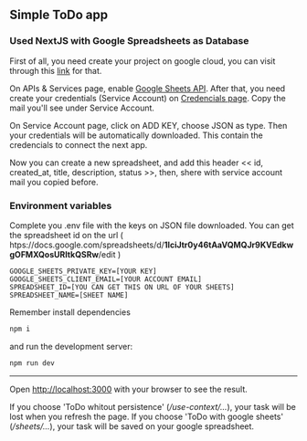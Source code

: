 ## Simple ToDo app 
### Used NextJS with Google Spreadsheets as Database

First of all, you need create your project on google cloud, you can visit through this [link](https://console.developers.google.com/projectcreate) for that.

On APIs & Services page, enable  [Google Sheets API](https://console.cloud.google.com/apis/api/sheets.googleapis.com).
After that, you need create your credentials (Service Account) on [Credencials page](https://console.cloud.google.com/iam-admin/serviceaccounts/create). Copy the mail you'll see under Service Account.

On Service Account page, click on ADD KEY, choose JSON as type. Then your credentials will be automatically downloaded. This contain the credencials to connect the next app.

Now you can create a new spreadsheet, and add this header << id, created_at, title, description, status >>, then, shere with service account mail you copied before.

### Environment variables

Complete you .env file with the keys on JSON file downloaded.
You can get the spreadsheet id on the url ( htps://docs.google.com/spreadsheets/d/__1IciJtr0y46tAaVQMQJr9KVEdkwgOFMXQosURItkQSRw__/edit )

```
GOOGLE_SHEETS_PRIVATE_KEY=[YOUR KEY]
GOOGLE_SHEETS_CLIENT_EMAIL=[YOUR ACCOUNT EMAIL]
SPREADSHEET_ID=[YOU CAN GET THIS ON URL OF YOUR SHEETS]
SPREADSHEET_NAME=[SHEET NAME]
```

Remember install dependencies 

```bash
npm i
```

and run the development server:

```bash
npm run dev
```

---

Open [http://localhost:3000](http://localhost:3000) with your browser to see the result.

If you choose 'ToDo whitout persistence' (_/use-context/..._), your task will be lost when you refresh the page.
If you choose 'ToDo with google sheets' (_/sheets/..._), your task will be saved on your google spreadsheet.

